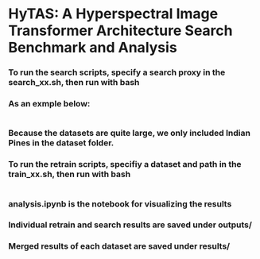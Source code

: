 # HyTAS: A Hyperspectral Image Transformer Architecture Search Benchmark and Analysis

### To run the search scripts, specify a search proxy in the search_xx.sh, then run with bash
### As an exmple below:
```bash search_indian_sf_final.sh
```
### Because the datasets are quite large, we only included Indian Pines in the dataset folder.

### To run the retrain scripts, specifiy a dataset and path in the train_xx.sh, then run with bash
```bash train_searched_sf.sh
```

### analysis.ipynb is the notebook for visualizing the results

### Individual retrain and search results are saved under outputs/ 
### Merged results of each dataset are saved under results/ 


